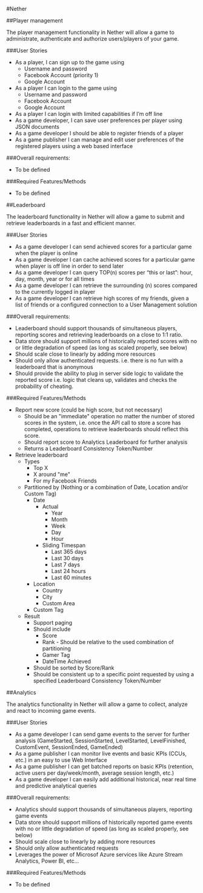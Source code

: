 #Nether


##Player management

The player management functionality in Nether will allow a game to administrate, authenticate and authorize users/players of your game.

###User Stories
* As a player, I can sign up to the game using
	* Username and password
	* Facebook Account (priority 1)
	* Google Account
* As a player I can login to the game using
	* Username and password
	* Facebook Account
	* Google Account
* As a player I can login with limited capabilities if I’m off line
* As a game developer, I can save user preferences per player using JSON documents
* As a game developer I should be able to register friends of a player
* As a game publisher I can manage and edit user preferences of the registered players using a web based interface


###Overall requirements:
* To be defined

###Required Features/Methods
* To be defined

##Leaderboard

The leaderboard functionality in Nether will allow a game to submit and retrieve leaderboards in a fast and efficient manner.

###User Stories
* As a game developer I can send achieved scores for a particular game when the player is online
* As a game developer I can cache achieved scores for a particular game when player is off line in order to send later
* As a game developer I can query TOP(n) scores per “this or last”: hour, day, month, year or for all times
* As a game developer I can retrieve the surrounding (n) scores compared to the currently logged in player
* As a game developer I can retrieve high scores of my friends, given a list of friends or a configured connection to a User Management solution


###Overall requirements:
* Leaderboard should support thousands of simultaneous players, reporting scores and retrieving leaderboards on a close to 1:1 ratio.
* Data store should support millions of historically reported scores with no or little degradation of speed (as long as scaled properly, see below)
* Should scale close to linearly by adding more resources
* Should only allow authenticated requests. i.e. there is no fun with a leaderboard that is anonymous
* Should provide the ability to plug in server side logic to validate the reported score i.e. logic that cleans up, validates and checks the probability of cheating.

###Required Features/Methods
* Report new score (could be high score, but not necessary)
	* Should be an "immediate" operation no matter the number of stored scores in the system, i.e. once the API call to store a score has completed, operations to retrieve leaderboards should reflect this score.
	* Should report score to Analytics Leaderboard for further analysis
	* Returns a Leaderboard Consistency Token/Number
* Retrieve leaderboard
	* Types
		* Top X
		* X around "me"
		* For my Facebook Friends
	* Partitioned by (Nothing or a combination of Date, Location and/or Custom Tag)
		* Date
			* Actual
				* Year
				* Month
				* Week
				* Day
				* Hour
			* Sliding Timespan
				* Last 365 days
				* Last 30 days
				* Last 7 days
				* Last 24 hours
				* Last 60 minutes
		* Location
			* Country
			* City
			* Custom Area
		* Custom Tag
	* Result
		* Support paging
		* Should include
			* Score
			* Rank - Should be relative to the used combination of partitioning
			* Gamer Tag
			* DateTime Achieved
		* Should be sorted by Score/Rank
		* Should be consistent up to a specific point requested by using a specified Leaderboard Consistency Token/Number

##Analytics

The analytics functionality in Nether will allow a game to collect, analyze and react to incoming game events.

###User Stories
* As a game developer I can send game events to the server for further analysis (GameStarted, SessionStarted, LevelStarted, LevelFinished, CustomEvent, SessionEnded, GameEnded)
* As a game publisher I can monitor live events and basic KPIs (CCUs, etc.) in an easy to use Web Interface
* As a game publisher I can get batched reports on basic KPIs (retention, active users per day/week/month, average session length, etc.)
* As a game developer I can easily add additional historical, near real time and predictive analytical queries

###Overall requirements:
* Analytics should support thousands of simultaneous players, reporting game events
* Data store should support millions of historically reported game events with no or little degradation of speed (as long as scaled properly, see below)
* Should scale close to linearly by adding more resources
* Should only allow authenticated requests
* Leverages the power of Microsof Azure services like Azure Stream Analytics, Power BI, etc...

###Required Features/Methods
* To be defined
